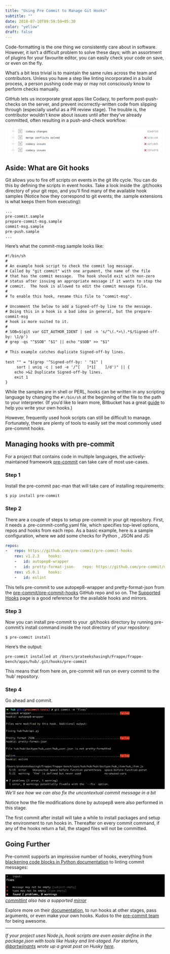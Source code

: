 ```yaml
---
title: "Using Pre Commit to Manage Git Hooks"
subtitle: ""
date: 2018-07-10T09:59:59+05:30
color: "yellow"
draft: false
---
```


Code-formatting  is the one thing we consistently care about in software. However, it  isn’t a difficult problem to solve these days; with an assortment of  plugins for your favourite editor, you can easily check your code on  save, or even on the fly. <!--more--> 

What’s a bit less trivial is to maintain the  same rules across the team and contributors. Unless you have a step like  linting incorporated in a build process, a person pushing code may or  may not consciously know to perform checks manually.



GitHub  lets us incorporate great apps like Codacy, to perform post-push-checks  on the server, and prevent incorrectly-written code from slipping  through (especially useful as a PR review stage). The trouble is, the  contributor wouldn’t know about issues until after they’ve already  committed, often resulting in a push-and-check workflow:

![Redundant Commits](redundant_commits.png)



## Aside: What are Git hooks

Git  allows you to fire off scripts on events in the git life cycle. You can  do this by defining the scripts in event hooks. Take a look inside the  .git/hooks directory of your git repo, and you’ll find many of the  available hook samples (Notice how they correspond to git events; the  .sample extensions is what keeps them from executing):

```
...
pre-commit.sample
prepare-commit-msg.sample
commit-msg.sample
pre-push.sample
...
```

Here’s what the commit-msg.sample looks like:



```shell
#!/bin/sh
#
# An example hook script to check the commit log message.
# Called by "git commit" with one argument, the name of the file
# that has the commit message.  The hook should exit with non-zero
# status after issuing an appropriate message if it wants to stop the
# commit.  The hook is allowed to edit the commit message file.
#
# To enable this hook, rename this file to "commit-msg".

# Uncomment the below to add a Signed-off-by line to the message.
# Doing this in a hook is a bad idea in general, but the prepare-commit-msg
# hook is more suited to it.
#
# SOB=$(git var GIT_AUTHOR_IDENT | sed -n 's/^\(.*>\).*$/Signed-off-by: \1/p')
# grep -qs "^$SOB" "$1" || echo "$SOB" >> "$1"

# This example catches duplicate Signed-off-by lines.

test "" = "$(grep '^Signed-off-by: ' "$1" |
	 sort | uniq -c | sed -e '/^[ 	]*1[ 	]/d')" || {
	echo >&2 Duplicate Signed-off-by lines.
	exit 1
}
```



While  the samples are in shell or PERL, hooks can be written in any scripting  language by changing the `#!/bin/sh` at the beginning of the file to  the path to your interpreter. (If you’d like to learn more, Bitbucket  has a great [guide](https://www.atlassian.com/git/tutorials/git-hooks?source=post_page---------------------------) to help you write your own hooks.)

However,  frequently used hook scripts can still be difficult to manage.  Fortunately, there are plenty of tools to easily set the most commonly  used pre-commit hooks.



## Managing hooks with pre-commit

For a project that contains code in multiple languages, the actively-maintained framework [pre-commit](https://pre-commit.com/?source=post_page---------------------------) can take care of most use-cases.

### Step 1

Install the pre-commit pac-man that will take care of installing requirements:

```shell
$ pip install pre-commit
```

### Step 2

There  are a couple of steps to setup pre-commit in your git repository.  First, it needs a .pre-commit-config.yaml file, which specifies  top-level options, repos and hooks from each repo. As a basic example,  here is a sample configuration, where we add some checks for Python ,  JSON and JS:

```yml
repos:
-   repo: https://github.com/pre-commit/pre-commit-hooks
    rev: v1.2.3    hooks:
    -   id: autopep8-wrapper
    -   id: pretty-format-json-   repo: https://github.com/pre-commit/mirrors-eslint
    rev: v5.0.1    hooks:
    -   id: eslint
```

This tells pre-commit to use autopep8-wrapper and pretty-format-json from the [pre-commit/pre-commit-hooks](https://github.com/pre-commit/pre-commit-hooks?source=post_page---------------------------) GitHub repo and so on. The [Supported Hooks](https://pre-commit.com/hooks.html?source=post_page---------------------------) page is a good reference for the available hooks and mirrors.

### Step 3

Now  you can install pre-commit to your .git/hooks directory by running  pre-commit’s install command inside the root directory of your  repository:

```shell
$ pre-commit install
```

Here’s the output:

```shell
pre-commit installed at /Users/prateekshasingh/Frappe/frappe-bench/apps/hub/.git/hooks/pre-commit
```

This means that from here on, pre-commit will run on every commit to the ‘hub’ repository.

### Step 4

Go ahead and commit.



![Redundant Commits](precommit_test_run.png)
*We’ll see how we can also fix the uncontextual commit message in a bit*



Notice how the file modifications done by autopep8 were also performed in this stage.

The  first commit after install will take a while to install packages and  setup the environment to run hooks in. Thereafter on every commit  command, if any of the hooks return a fail, the staged files will not be  committed.



## Going Further

Pre-commit supports an impressive number of hooks, everything from [blackening code blocks in Python documentation](https://github.com/asottile/blacken-docs?source=post_page---------------------------) to linting commit messages:

![Redundant Commits](commitlint_mirror.png)
*[commitlint](https://github.com/marionebl/commitlint?source=post_page---------------------------) also has a supported [mirror](https://github.com/alessandrojcm/commitlint-pre-commit-hook?source=post_page---------------------------)*



Explore more on their [documentation](https://pre-commit.com/?source=post_page---------------------------#pre-commit-configyaml---top-level), to run hooks at other stages, pass arguments, or even make your own hooks. Kudos to the [pre-commit team](https://pre-commit.com/?source=post_page---------------------------#contributors) for being awesome.

------

*If  your project uses Node.js, hook scripts are even easier define in the  package.json with tools like Husky and lint-staged. For starters,* [*@bartwijnants*](https://medium.com/@bartwijnants/using-prettier-and-husky-to-make-your-commits-save-2960f55cd351?source=post_page---------------------------) *wrote up a great post on Husky* [*here*](https://medium.com/@bartwijnants/using-prettier-and-husky-to-make-your-commits-save-2960f55cd351?source=post_page---------------------------)*.*